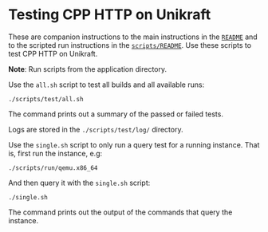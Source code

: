 # Testing CPP HTTP on Unikraft

These are companion instructions to the main instructions in the [`README`](../../README.md) and to the scripted run instructions in the [`scripts/README`](../README.md).
Use these scripts to test CPP HTTP on Unikraft.

**Note**: Run scripts from the application directory.

Use the `all.sh` script to test all builds and all available runs:

```console
./scripts/test/all.sh
```

The command prints out a summary of the passed or failed tests.

Logs are stored in the `./scripts/test/log/` directory.

Use the `single.sh` script to only run a query test for a running instance.
That is, first run the instance, e.g:

```console
./scripts/run/qemu.x86_64
```

And then query it with the `single.sh` script:

```console
./single.sh
```

The command prints out the output of the commands that query the instance.
